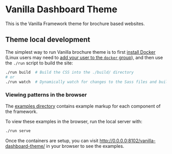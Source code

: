 # Vanilla Dashboard Theme

This is the Vanilla Framework theme for brochure based websites.

## Theme local development

The simplest way to run Vanilla brochure theme is to first [install Docker](https://docs.docker.com/engine/installation/) (Linux users may need to [add your user to the `docker` group](https://docs.docker.com/engine/installation/linux/linux-postinstall/)), and then use the `./run` script to build the site:

``` bash
./run build  # Build the CSS into the ./build/ directory
# or
./run watch  # Dynamically watch for changes to the Sass files and build automatically
```

### Viewing patterns in the browser

The [examples directory](https://github.com/vanilla-framework/vanilla-dashboard-theme/tree/develop/examples) contains example markup for each component of the framework.

To view these examples in the browser, run the local server with:

``` bash
./run serve
```

Once the containers are setup, you can visit <http://0.0.0.0:8102/vanilla-dashboard-theme/> in your browser to see the examples.
